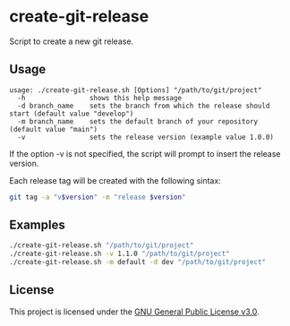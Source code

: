# create-git-release

Script to create a new git release.

## Usage

```
usage: ./create-git-release.sh [Options] "/path/to/git/project"
  -h                shows this help message
  -d branch_name    sets the branch from which the release should start (default value "develop")
  -m branch_name    sets the default branch of your repository (default value "main")
  -v                sets the release version (example value 1.0.0)
```

If the option -v is not specified, the script will prompt to insert the release version.

Each release tag will be created with the following sintax:

```bash
git tag -a "v$version" -m "release $version"
```

## Examples

```bash
./create-git-release.sh "/path/to/git/project"
./create-git-release.sh -v 1.1.0 "/path/to/git/project"
./create-git-release.sh -m default -d dev "/path/to/git/project"
```

## License

This project is licensed under the [GNU General Public License v3.0](LICENSE).
